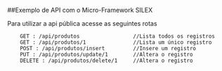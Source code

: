 ##Exemplo de API com o Micro-Framework SILEX

Para utilizar a api pública acesse as seguintes rotas

        GET : /api/produtos                 //Lista todos os registros
        GET : /api/produtos/1               //Lista um único registro
        POST : /api/produtos/insert         //Insere um registro
        PUT : /api/produtos/update/1        //Altera o registro
        DELETE : /api/produtos/delete/1     //Altera o registro

